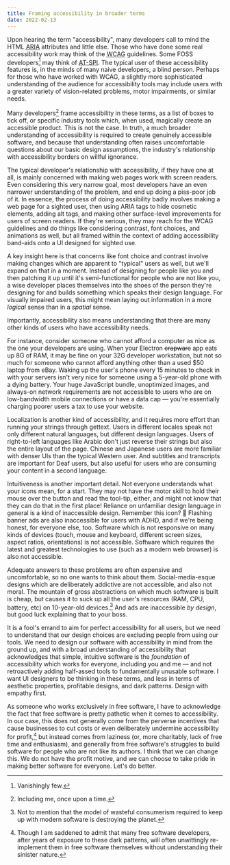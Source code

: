 ```yaml
---
title: Framing accessibility in broader terms
date: 2022-02-13
---
```


Upon hearing the term "accessibility", many developers call to mind the HTML
<abbr title="Accessible Rich Internet Applications">ARIA</abbr> attributes and
little else. Those who have done some real accessibility work may think of the
<abbr title="Web Content Accessibility Guidelines">WCAG</abbr> guidelines. Some
FOSS developers[^1] may think of <abbr title="Assistive Technology Service
Provider Interface">AT-SPI</abbr>. The typical user of these accessibility
features is, in the minds of many naive developers, a blind person. Perhaps for
those who have worked with WCAG, a slightly more sophisticated understanding of
the audience for accessibility tools may include users with a greater variety of
vision-related problems, motor impairments, or similar needs.

[^1]: Vanishingly few.

Many developers[^2] frame accessibility in these terms, as a list of boxes to
tick off, or specific industry tools which, when used, magically create an
accessible product. This is not the case. In truth, a much broader understanding
of accessibility is required to create genuinely accessible software, and
because that understanding often raises uncomfortable questions about our basic
design assumptions, the industry's relationship with accessibility borders on
willful ignorance.

[^2]: Including me, once upon a time.

The typical developer's relationship with accessibility, if they have one at
all, is mainly concerned with making web pages work with screen readers. Even
considering this very narrow goal, most developers have an even narrower
understanding of the problem, and end up doing a piss-poor job of it. In
essence, the process of doing accessibility badly involves making a web page for
a sighted user, then using ARIA tags to hide cosmetic elements, adding alt tags,
and making other surface-level improvements for users of screen readers. If
they're serious, they may reach for the WCAG guidelines and do things like
considering contrast, font choices, and animations as well, but all framed
within the context of adding accessibility band-aids onto a UI designed for
sighted use.

A key insight here is that concerns like font choice and contrast involve making
changes which are apparent to "typical" users as well, but we'll expand on that
in a moment. Instead of designing for people like you and then patching it up
until it's semi-functional for people who are not like you, a wise developer
places themselves into the shoes of the person they're designing for and builds
something which speaks their design language. For visually impaired users, this
might mean laying out information in a more *logical* sense than in a *spatial*
sense.

Importantly, accessibility also means understanding that there are many other
kinds of users who have accessibility needs.

For instance, consider someone who cannot afford a computer as nice as the one
your developers are using. When your Electron <s>crapware</s> app eats up 8G of
RAM, it may be fine on your 32G developer workstation, but not so much for
someone who cannot afford anything other than a used $50 laptop from eBay.
Waking up the user's phone every 15 minutes to check in with your servers isn't
very nice for someone using a 5-year-old phone with a dying battery. Your huge
JavaScript bundle, unoptimized images, and always-on network requirements are
not accessible to users who are on low-bandwidth mobile connections or have a
data cap&nbsp;&mdash; you're essentially charging poorer users a tax to use your
website.

Localization is another kind of accessibility, and it requires more effort than
running your strings through gettext. Users in different locales speak not only
different natural languages, but different design languages. Users of
right-to-left languages like Arabic don't just reverse their strings but also
the entire layout of the page. Chinese and Japanese users are more familiar with
denser UIs than the typical Western user. And subtitles and transcripts are
important for Deaf users, but also useful for users who are consuming your
content in a second language.

Intuitiveness is another important detail. Not everyone understands what your
icons mean, for a start. They may not have the motor skill to hold their mouse
over the button and read the tool-tip, either, and might not know that they can
do that in the first place! Reliance on unfamiliar design language in general is
a kind of inaccessible design. Remember this icon? 💾 Flashing banner ads are
also inaccessible for users with ADHD, and if we're being honest, for everyone
else, too. Software which is not responsive on many kinds of devices (touch,
mouse and keyboard, different screen sizes, aspect ratios, orientations) is not
accessible. Software which requires the latest and greatest technologies to use
(such as a modern web browser) is also not accessible.

Adequate answers to these problems are often expensive and uncomfortable, so no
one wants to think about them. Social-media-esque designs which are deliberately
addictive are not accessible, and also not moral. The mountain of gross
abstractions on which much software is built is cheap, but causes it to suck up
all the user's resources (RAM, CPU, battery, etc) on 10-year-old
devices.[^climate] And ads are inaccessible *by design*, but good luck
explaining that to your boss.

[^climate]: Not to mention that the model of wasteful consumerism required to
  keep up with modern software is destroying the planet.

It is a fool's errand to aim for perfect accessibility for all users, but we
need to understand that our design choices are excluding people from using our
tools. We need to design our software with accessibility in mind from the ground
up, and with a broad understanding of accessibility that acknowledges that
simple, intuitive software is the *foundation* of accessibility which works for
everyone, including you and me &mdash; and not retroactively adding half-assed
tools to fundamentally unusable software. I want UI designers to be thinking in
these terms, and less in terms of aesthetic properties, profitable designs, and
dark patterns. Design with empathy first.

As someone who works exclusively in free software, I have to acknowledge the
fact that free software is pretty pathetic when it comes to accessibility. In
our case, this does not generally come from the perverse incentives that cause
businesses to cut costs or even deliberately undermine accessibility for
profit,[^4] but instead comes from laziness (or, more charitably, lack of free
time and enthusiasm), and generally from free software's struggles to build
software for people who are not like its authors. I think that we can change
this. We do not have the profit motive, and we can choose to take pride in
making better software for everyone. Let's do better.

[^4]: Though I am saddened to admit that many free software developers, after
  years of exposure to these dark patterns, will often unwittingly re-implement
  them in free software themselves without understanding their sinister nature.
